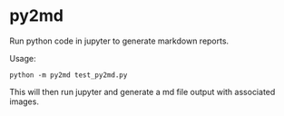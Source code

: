 # py2md

Run python code in jupyter to generate markdown reports.

Usage:

```
python -m py2md test_py2md.py
```

This will then run jupyter and generate a md file output with associated images.